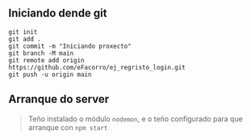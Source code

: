 ## Iniciando dende git
```
git init
git add .
git commit -m "Iniciando proxecto"
git branch -M main
git remote add origin https://github.com/eFacorro/ej_regristo_login.git
git push -u origin main
```

## Arranque do server
> Teño instalado o módulo `nodemon`, e o teño configurado para que arranque con `npm start` 